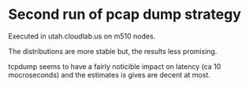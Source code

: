 # Second run of pcap dump strategy

Executed in utah.cloudlab.us on m510 nodes.

The distributions are more stable but, the results less promising.

tcpdump seems to have a fairly noticible impact on latency (ca 10 mocroseconds)
and the estimates is gives are decent at most.



